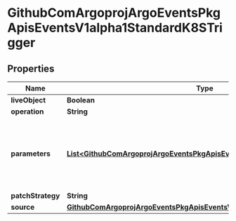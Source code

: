 

# GithubComArgoprojArgoEventsPkgApisEventsV1alpha1StandardK8STrigger


## Properties

Name | Type | Description | Notes
------------ | ------------- | ------------- | -------------
**liveObject** | **Boolean** |  |  [optional]
**operation** | **String** |  |  [optional]
**parameters** | [**List&lt;GithubComArgoprojArgoEventsPkgApisEventsV1alpha1TriggerParameter&gt;**](GithubComArgoprojArgoEventsPkgApisEventsV1alpha1TriggerParameter.md) | Parameters is the list of parameters that is applied to resolved K8s trigger object. |  [optional]
**patchStrategy** | **String** |  |  [optional]
**source** | [**GithubComArgoprojArgoEventsPkgApisEventsV1alpha1ArtifactLocation**](GithubComArgoprojArgoEventsPkgApisEventsV1alpha1ArtifactLocation.md) |  |  [optional]



